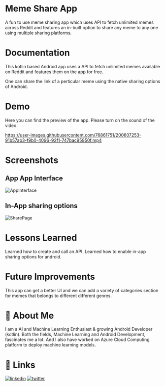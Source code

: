 # Meme Share App
A fun to use meme sharing app which uses API to fetch 
unlimited memes across Reddit and features an in-built 
option to share any meme to any one using multiple sharing 
platforms.


# Documentation

This kotlin based Android app uses a API to fetch unlimited
memes available on Reddit and features them on the app for 
free. 

One can share the link of a perticular meme using the
native sharing options of Android.

# Demo

Here you can find the preview of the app. 
Please turn on the sound of the video.

https://user-images.githubusercontent.com/76861751/200607253-91b57ab3-f9b0-4096-92f1-747bac95950f.mp4


# Screenshots

## App App Interface

![AppInterface](https://user-images.githubusercontent.com/99794785/200661707-37bf8668-dee5-4455-9a0f-d4798e8ab4cd.png)

## In-App sharing options

![SharePage](https://user-images.githubusercontent.com/99794785/200661885-6975efa3-9ca8-40aa-8ea9-d3491f72bd44.png)

# Lessons Learned

Learned how to create and call an API. 
Learned how to enable in-app sharing options for android.

# Future Improvements

This app can get a better UI and we can add a variety of 
categories section for memes that belongs to different different
genres.


# 🚀 About Me
I am a AI and Machine Learning Enthusiast & growing Android Developer (kotlin). Both the fields, Machine Learning and Android Development, fascinates me a lot. And I also have worked on Azure Cloud Computing platform to deploy machine learning models.

# 🔗 Links

[![linkedin](https://img.shields.io/badge/linkedin-0A66C2?style=for-the-badge&logo=linkedin&logoColor=white)](https://www.linkedin.com/in/thebitanpaul)
[![twitter](https://img.shields.io/badge/twitter-1DA1F2?style=for-the-badge&logo=twitter&logoColor=white)](https://twitter.com/thebitanpaul_)



